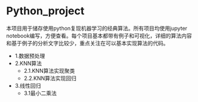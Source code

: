 # Python_project
本项目用于储存使用python复现机器学习的经典算法。所有项目均使用jupyter notebook编写，方便查看。每个项目基本都带有例子和可视化，详细的算法内容和基于例子的分析文字比较少，重点关注在可以基本实现算法的代码。

* 1.数据预处理
* 2.KNN算法
  * 2.1.KNN算法实现聚类
  * 2.2.KNN算法实现回归
* 3.线性回归
  * 3.1最小二乘法

